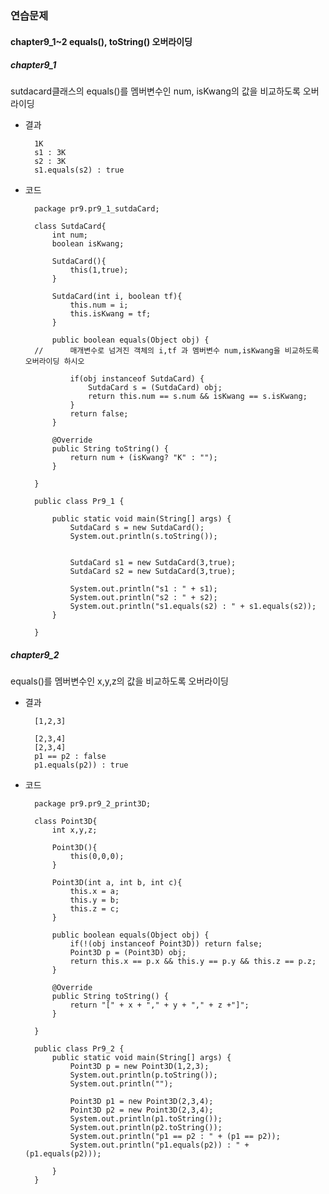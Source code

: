 ### 연습문제

#### chapter9_1~2 equals(), toString() 오버라이딩

##### chapter9_1

sutdacard클래스의 equals()를 멤버변수인 num, isKwang의 값을 비교하도록 오버라이딩

- 결과

        1K
        s1 : 3K
        s2 : 3K
        s1.equals(s2) : true

- 코드

        package pr9.pr9_1_sutdaCard;

        class SutdaCard{
            int num;
            boolean isKwang;

            SutdaCard(){
                this(1,true);
            }

            SutdaCard(int i, boolean tf){
                this.num = i;
                this.isKwang = tf;
            }

            public boolean equals(Object obj) {
        //		매개변수로 넘겨진 객체의 i,tf 과 멤버변수 num,isKwang을 비교하도록 오버라이딩 하시오

                if(obj instanceof SutdaCard) {
                    SutdaCard s = (SutdaCard) obj;
                    return this.num == s.num && isKwang == s.isKwang;
                }
                return false;
            }

            @Override
            public String toString() {
                return num + (isKwang? "K" : "");
            }

        }

        public class Pr9_1 {

            public static void main(String[] args) {
                SutdaCard s = new SutdaCard();
                System.out.println(s.toString());


                SutdaCard s1 = new SutdaCard(3,true);
                SutdaCard s2 = new SutdaCard(3,true);

                System.out.println("s1 : " + s1);
                System.out.println("s2 : " + s2);
                System.out.println("s1.equals(s2) : " + s1.equals(s2));
            }

        }

##### chapter9_2

equals()를 멤버변수인 x,y,z의 값을 비교하도록 오버라이딩

- 결과

        [1,2,3]

        [2,3,4]
        [2,3,4]
        p1 == p2 : false
        p1.equals(p2)) : true

- 코드

        package pr9.pr9_2_print3D;

        class Point3D{
            int x,y,z;

            Point3D(){
                this(0,0,0);
            }

            Point3D(int a, int b, int c){
                this.x = a;
                this.y = b;
                this.z = c;
            }

            public boolean equals(Object obj) {
                if(!(obj instanceof Point3D)) return false;
                Point3D p = (Point3D) obj;
                return this.x == p.x && this.y == p.y && this.z == p.z;
            }

            @Override
            public String toString() {
                return "[" + x + "," + y + "," + z +"]";
            }

        }

        public class Pr9_2 {
            public static void main(String[] args) {
                Point3D p = new Point3D(1,2,3);
                System.out.println(p.toString());
                System.out.println("");

                Point3D p1 = new Point3D(2,3,4);
                Point3D p2 = new Point3D(2,3,4);
                System.out.println(p1.toString());
                System.out.println(p2.toString());
                System.out.println("p1 == p2 : " + (p1 == p2));
                System.out.println("p1.equals(p2)) : " + (p1.equals(p2)));

            }
        }
